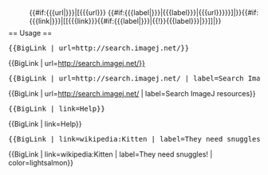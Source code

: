 <includeonly><div style="{{#if:{{{label|}}}||{{#if:{{{url|}}}|font-family: monospace;|}}}}font-size: large; background-color: {{#if:{{{color|}}}|{{{color}}}|khaki}}; padding: 0.5em 0 0.5em 3em;">{{#if:{{{url|}}}|[{{{url}}} {{#if:{{{label|}}}|{{{label}}}|{{{url}}}}}]|}}{{#if:{{{link|}}}|[[{{{link}}}{{#if:{{{label|}}}|{{!}}{{{label}}}|}}]]|}}</div></includeonly><noinclude>
== Usage ==
<pre>{{BigLink | url=http://search.imagej.net/}}</pre>
{{BigLink | url=http://search.imagej.net/}}

<pre>{{BigLink | url=http://search.imagej.net/ | label=Search ImageJ resources}}</pre>
{{BigLink | url=http://search.imagej.net/ | label=Search ImageJ resources}}

<pre>{{BigLink | link=Help}}</pre>
{{BigLink | link=Help}}

<pre>{{BigLink | link=wikipedia:Kitten | label=They need snuggles! | color=lightsalmon}}</pre>
{{BigLink | link=wikipedia:Kitten | label=They need snuggles! | color=lightsalmon}}
</noinclude>
